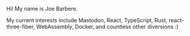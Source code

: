 Hi! My name is Joe Barbere.

My current interests include Mastodon, React, TypeScript, Rust, react-three-fiber, WebAssembly, Docker, and countless other diversions :)
